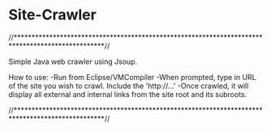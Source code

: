 Site-Crawler
============

//*************************************************************************************************//

Simple Java web crawler using Jsoup.

How to use:
-Run from Eclipse/VMCompiler
-When prompted, type in URL of the site you wish to crawl. Include the 'http://...'
-Once crawled, it will display all external and internal links from the site root and its subroots. 

//*************************************************************************************************//
